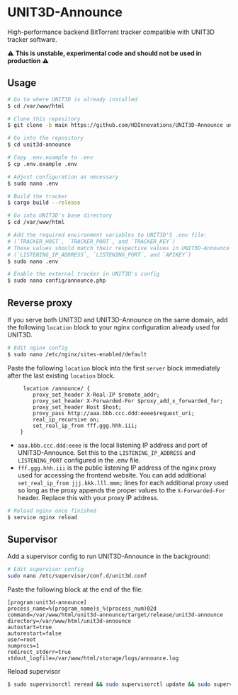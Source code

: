 # UNIT3D-Announce

High-performance backend BitTorrent tracker compatible with UNIT3D tracker software.

⚠️ **This is unstable, experimental code and should not be used in production** ⚠️

## Usage

```sh
# Go to where UNIT3D is already installed
$ cd /var/www/html

# Clone this repository
$ git clone -b main https://github.com/HDInnovations/UNIT3D-Announce unit3d-announce

# Go into the repository
$ cd unit3d-announce

# Copy .env.example to .env
$ cp .env.example .env

# Adjust configuration as necessary
$ sudo nano .env

# Build the tracker
$ cargo build --release

# Go into UNIT3D's base directory
$ cd /var/www/html

# Add the required environment variables to UNIT3D'S .env file:
# (`TRACKER_HOST`, `TRACKER_PORT`, and `TRACKER_KEY`)
# These values should match their respective values in UNIT3D-Announce's .env file:
# (`LISTENING_IP_ADDRESS`, `LISTENING_PORT`, and `APIKEY`)
$ sudo nano .env

# Enable the external tracker in UNIT3D's config
$ sudo nano config/announce.php
```

## Reverse proxy

If you serve both UNIT3D and UNIT3D-Announce on the same domain, add the following `location` block to your nginx configuration already used for UNIT3D.

```sh
# Edit nginx config
$ sudo nano /etc/nginx/sites-enabled/default
```

Paste the following `location` block into the first `server` block immediately after the last existing `location` block.

```nginx
     location /announce/ {
        proxy_set_header X-Real-IP $remote_addr;
        proxy_set_header X-Forwarded-For $proxy_add_x_forwarded_for;
        proxy_set_header Host $host;
        proxy_pass http://aaa.bbb.ccc.ddd:eeee$request_uri;
        real_ip_recursive on;
        set_real_ip_from fff.ggg.hhh.iii;
    }
```

- `aaa.bbb.ccc.ddd:eeee` is the local listening IP address and port of UNIT3D-Announce. Set this to the `LISTENING_IP_ADDRESS` and `LISTENING_PORT` configured in the .env file.
- `fff.ggg.hhh.iii` is the public listening IP address of the nginx proxy used for accessing the frontend website. You can add additional `set_real_ip_from jjj.kkk.lll.mmm;` lines for each additional proxy used so long as the proxy appends the proper values to the `X-Forwarded-For` header. Replace this with your proxy IP address.


```sh
# Reload nginx once finished
$ service nginx reload
```

## Supervisor

Add a supervisor config to run UNIT3D-Announce in the background:

```sh
# Edit supervisor config
sudo nano /etc/supervisor/conf.d/unit3d.conf
```

Paste the following block at the end of the file:

```supervisor
[program:unit3d-announce]
process_name=%(program_name)s_%(process_num)02d
command=/var/www/html/unit3d-announce/target/release/unit3d-announce
directory=/var/www/html/unit3d-announce
autostart=true
autorestart=false
user=root
numprocs=1
redirect_stderr=true
stdout_logfile=/var/www/html/storage/logs/announce.log
```

Reload supervisor
```sh
$ sudo supervisorctl reread && sudo supervisorctl update && sudo supervisorctl reload
```
